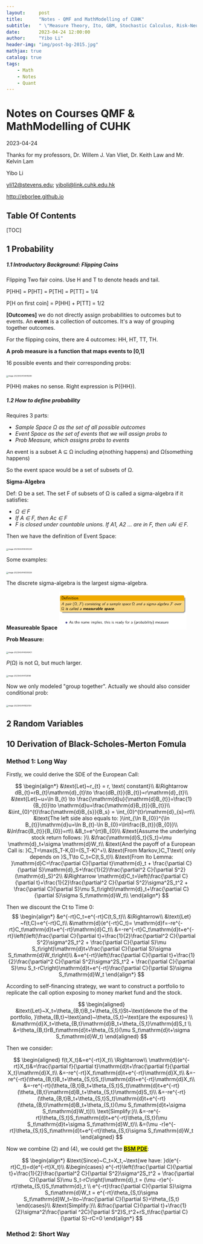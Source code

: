 ```yaml
---
layout:     post
title:      "Notes - QMF and MathModelling of CUHK"
subtitle:   " \"Measure Theory, Ito, GBM, Stochastic Calculus, Risk-Neutral Pricing, MC...\""
date:       2023-04-24 12:00:00
author:     "Yibo Li"
header-img: "img/post-bg-2015.jpg"
mathjax: true
catalog: true
tags:
    - Math
    - Notes
    - Quant
---
```


# Notes on Courses QMF & MathModelling of CUHK

2023-04-24

Thanks for my professors, Dr. Willem J. Van Vliet, Dr. Keith Law and Mr. Kelvin Lam

Yibo Li

yli12@stevens.edu; yiboli@link.cuhk.edu.hk

http://eborlee.github.io

## Table Of Contents

[TOC]



## 1 Probability

##### 1.1 Introductory Background: Flipping Coins

Flipping Two fair coins. Use H and T to denote heads and tail.

P[HH] = P[HT] = P[TH] = P[TT] = 1/4

P[H on first coin] = P[HH] + P[TT] = 1/2

**[Outcomes]** we do not directly assign probabilities to outcomes but to events. An **event** is a collection of outcomes. It's a way of grouping together outcomes.

For the flipping coins, there are 4 outcomes: HH, HT, TT, TH.

**A prob measure is a function that maps events to [0,1]**

16 possible events and their corresponding probs:

<img src="/Users/admin/Library/Application Support/typora-user-images/image-20230424134815699.png" alt="image-20230424134815699" style="zoom: 33%;" />

P(HH) makes no sense. Right expression is P({HH}).

##### 1.2 How to define probability

Requires 3 parts:

- *Sample Space Ω as the set of all possible outcomes*
- *Event Space as the set of events that we will assign probs to*
- *Prob Measure, which assigns probs to events*

An event is a subset A ⊆ Ω including ∅(nothing happens) and Ω(something happens)

So the event space would be a set of subsets of Ω.

**Sigma-Algebra**

Def: Ω be a set. The set F of subsets of Ω is called a sigma-algebra if it satisfies:

- *Ω  ∈ F*
- *If A ∈ F, then Ac ∈ F*
- *F is closed under countable unions. If A1, A2 ... are in F, then ∪Ai ∈ F.*

Then we have the definition of Event Space:

<img src="/Users/admin/Library/Application Support/typora-user-images/image-20230424140435230.png" alt="image-20230424140435230" style="zoom:33%;" />

Some examples:

<img src="/Users/admin/Library/Application Support/typora-user-images/image-20230424140510038.png" alt="image-20230424140510038" style="zoom:33%;" />

The discrete sigma-algebra is the largest sigma-algebra.

**Measureable Space**
<img src="https://github.com/eborlee/imgs/blob/main/qmf/image-20230424140621977.jpg?raw=true" alt="image-20230424140621977" style="zoom:33%;" />

**Prob Measure:**

<img src="/Users/admin/Library/Application Support/typora-user-images/image-20230424140649431.png" alt="image-20230424140649431" style="zoom:33%;" />

*P*(Ω) is not Ω, but much larger.

<img src="/Users/admin/Library/Application Support/typora-user-images/image-20230424141126188.png" alt="image-20230424141126188" style="zoom: 33%;" />

Now we only modeled "group together". Actually we should also consider conditional prob:

<img src="/Users/admin/Library/Application Support/typora-user-images/image-20230424141630154.png" alt="image-20230424141630154" style="zoom: 33%;" />



## 2 Random Variables


## 10 Derivation of Black-Scholes-Merton Fomula

### Method 1: Long Way


Firstly, we could derive the SDE of the European Call:

$$
\begin{align*}
&\text{Let}~r_{t} = r, \text{ constant}\\
&\Rightarrow dB_{t}=rB_{t}\mathrm{d}_{t}\to \frac{dB_{t}}{B_{t}}=r\mathrm{d}_{t}\\
&\text{Let}~u=\ln B_{t} \to \frac{\mathrm{d}u}{\mathrm{d}B_{t}}=\frac{1}{B_{t}}\to \mathrm{d}u=\frac{\mathrm{d}B_{t}}{B_{t}}\\
&\int_{0}^{t}\frac{\mathrm{d}B_{s}}{B_s} = \int_{0}^{t}r\mathrm{d}_{s}=rt\\
&\text{The left side also equals to: }\int_{\ln B_{0}}^{\ln B_{t}}\mathrm{d}u=\ln B_{t}-\ln B_{0}=\ln\frac{B_{t}}{B_{0}}\\
&\ln\frac{B_{t}}{B_{0}}=rt\\
&B_t=e^{rt}B_{0}\\
&\text{Assume the underlying stock return follows: }\\
&\frac{\mathrm{d}S_t}{S_t}=\mu \mathrm{d}_t+\sigma \mathrm{d}W_t\\
&\text{And the payoff of a European Call is: }C_T=\max(S_T-K,0)=(S_T-K)^+\\
&\text{From Markov,}C_T\text{ only depends on }S_T\to C_t=C(t,S_t)\\
&\text{From Ito Lemma: }\mathrm{d}C=\frac{\partial C}{\partial t}\mathrm{d}_t + \frac{\partial C}{\partial S}\mathrm{d}_S+\frac{1}{2}\frac{\partial^2 C}{\partial S^2}(\mathrm{d}_S)^2\\
&\Rightarrow \mathrm{d}C_t=\left(\frac{\partial C}{\partial t}+\frac{1}{2}\frac{\partial^2 C}{\partial S^2}\sigma^2S_t^2 + \frac{\partial C}{\partial S}\mu S_t\right)\mathrm{d}_t+\frac{\partial C}{\partial S}\sigma S_t\mathrm{d}W_t\\
\end{align*}
$$




Then we discount the Ct to Time 0:
$$
\begin{align*}
&e^{-rt}C_t=e^{-rt}C(t,S_t)\\
&\Rightarrow\\
&\text{Let} ~f(t,C)=e^{-rt}C_t\\
&\mathrm{d}(e^{-rt}C_t)= \mathrm{d}f=-re^{-rt}C_t\mathrm{d}t+e^{-rt}\mathrm{d}C_t\\
&=-re^{-rt}C_t\mathrm{d}t+e^{-rt}\left(\left(\frac{\partial C}{\partial t}+\frac{1}{2}\frac{\partial^2 C}{\partial S^2}\sigma^2S_t^2 + \frac{\partial C}{\partial S}\mu S_t\right)\mathrm{d}t+\frac{\partial C}{\partial S}\sigma S_t\mathrm{d}W_t\right)\\
&=e^{-rt}\left(\frac{\partial C}{\partial t}+\frac{1}{2}\frac{\partial^2 C}{\partial S^2}\sigma^2S_t^2 + \frac{\partial C}{\partial S}\mu S_t-rC\right)\mathrm{d}t+e^{-rt}\frac{\partial C}{\partial S}\sigma S_t\mathrm{d}W_t
\end{align*}
$$

According to self-financing strategy, we want to construct a portfolio to replicate the call option exposing to money market fund and the stock.

$$
\begin{aligned}
&\text{Let}~X_t=\theta_{B,t}B_t+\theta_{S,t}St~\text{denote the of the portfolio, }\theta_{B,t}~\text{and}~\theta_{S,t}~\text{are the exposures} \\
&\mathrm{d}X_t=\theta_{B,t}\mathrm{d}B_t+\theta_{S,t}\mathrm{d}S_t \\
&=\theta_{B,t}rB_t\mathrm{d}t+\theta_{S,t}(\mu S_t\mathrm{d}t+\sigma S_t\mathrm{d}W_t)
\end{aligned}
$$

Then we consider:

$$
\begin{aligned}
f(t,X_t)&=e^{-rt}X_t\\
\Rightarrow\\
\mathrm{d}(e^{-rt}X_t)&=\frac{\partial f}{\partial t}\mathrm{d}t+\frac{\partial f}{\partial X_t}\mathrm{d}X_t\\
&=-re^{-rt}X_t\mathrm{d}t+e^{-rt}\mathrm{d}X_t\\
&=-re^{-rt}(\theta_{B,t}B_t+\theta_{S,t}S_t)\mathrm{d}t+e^{-rt}\mathrm{d}X_t\\
&=-re^{-rt}(\theta_{B,t}B_t+\theta_{S,t}S_t)\mathrm{d}t+e^{-rt}(\theta_{B,t}\mathrm{d}B_t+\theta_{S,t}\mathrm{d}S_t)\\
&=-re^{-rt}(\theta_{B,t}B_t+\theta_{S,t}S_t)\mathrm{d}t+e^{-rt}(\theta_{B,t}\mathrm{d}B_t+\theta_{S,t}(\mu S_t\mathrm{d}t+\sigma S_t\mathrm{d}W_t))\\
\text{Simplify:}\\
&=-re^{-rt}\theta_{S,t}S_t\mathrm{d}t+e^{-rt}\theta_{S,t}(\mu S_t\mathrm{d}t+\sigma S_t\mathrm{d}W_t)\\
&=(\mu -r)e^{-rt}\theta_{S,t}S_t\mathrm{d}t+e^{-rt}\theta_{S,t}\sigma S_t\mathrm{d}W_t
\end{aligned}
$$

Now we combine (2) and (4), we could get the 
<span style="background-color: yellow;">**<u>BSM PDE</u>**</span>:

$$
\begin{align*}
&\text{Since}~C_t=X_t,~\text{we have: }d(e^{-rt}C_t)=d(e^{-rt}X_t)\\
&\begin{cases}
e^{-rt}\left(\frac{\partial C}{\partial t}+\frac{1}{2}\frac{\partial^2 C}{\partial S^2}\sigma^2S_t^2 + \frac{\partial C}{\partial S}\mu S_t-rC\right)\mathrm{d}_t = (\mu -r)e^{-rt}\theta_{S,t}S_t\mathrm{d}_t \\
e^{-rt}\frac{\partial C}{\partial S}\sigma S_t\mathrm{d}W_t = e^{-rt}\theta_{S,t}\sigma S_t\mathrm{d}W_t~\to~\frac{\partial C}{\partial S}=\theta_{S,t}
\end{cases}\\
&\text{Simplify:}\\
&\frac{\partial C}{\partial t}+\frac{1}{2}\sigma^2\frac{\partial ^2C}{\partial S^2}S_t^2+rS_t\frac{\partial C}{\partial S}-rC=0
\end{align*}
$$





### Method 2: Short Way




